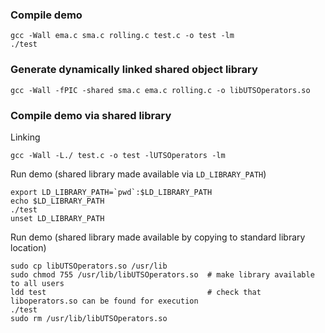 ### Compile demo

```
gcc -Wall ema.c sma.c rolling.c test.c -o test -lm
./test
```

### Generate dynamically linked shared object library

```
gcc -Wall -fPIC -shared sma.c ema.c rolling.c -o libUTSOperators.so
```

### Compile demo via shared library

Linking

```
gcc -Wall -L./ test.c -o test -lUTSOperators -lm
```

Run demo (shared library made available via `LD_LIBRARY_PATH`)

```
export LD_LIBRARY_PATH=`pwd`:$LD_LIBRARY_PATH
echo $LD_LIBRARY_PATH
./test
unset LD_LIBRARY_PATH
```

Run demo (shared library made available by copying to standard library location)

```
sudo cp libUTSOperators.so /usr/lib
sudo chmod 755 /usr/lib/libUTSOperators.so  # make library available to all users
ldd test                                    # check that liboperators.so can be found for execution
./test
sudo rm /usr/lib/libUTSOperators.so
```
